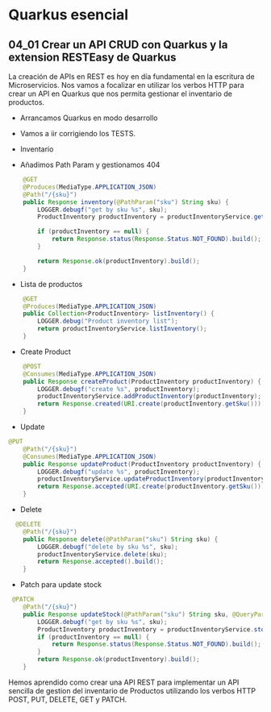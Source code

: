 # Quarkus esencial
## 04_01 Crear un API CRUD con Quarkus y la extension RESTEasy de Quarkus

La creación de APIs en REST es hoy en día fundamental en la escritura de Microservicios. Nos vamos a focalizar en 
utilizar los verbos HTTP para crear un API en Quarkus que nos permita gestionar
el inventario de productos.

* Arrancamos Quarkus en modo desarrollo
  
* Vamos a iir corrigiendo los TESTS.

* Inventario
- Añadimos Path Param y gestionamos 404
```java
    @GET
    @Produces(MediaType.APPLICATION_JSON)
    @Path("/{sku}")
    public Response inventory(@PathParam("sku") String sku) {
        LOGGER.debugf("get by sku %s", sku);
        ProductInventory productInventory = productInventoryService.getBySku(sku);

        if (productInventory == null) {
            return Response.status(Response.Status.NOT_FOUND).build();
        }

        return Response.ok(productInventory).build();
    }
```

* Lista de productos
```java
    @GET
    @Produces(MediaType.APPLICATION_JSON)
    public Collection<ProductInventory> listInventory() {
        LOGGER.debug("Product inventory list");
        return productInventoryService.listInventory();
    }
```  
* Create Product
```java
    @POST
    @Consumes(MediaType.APPLICATION_JSON)
    public Response createProduct(ProductInventory productInventory) {
        LOGGER.debugf("create %s", productInventory);
        productInventoryService.addProductInventory(productInventory);
        return Response.created(URI.create(productInventory.getSku())).build();
    }
```  

* Update
```java
@PUT
    @Path("/{sku}")
    @Consumes(MediaType.APPLICATION_JSON)
    public Response updateProduct(ProductInventory productInventory) {
        LOGGER.debugf("update %s", productInventory);
        productInventoryService.updateProductInventory(productInventory);
        return Response.accepted(URI.create(productInventory.getSku())).build();
    }
```  

* Delete
```java
  @DELETE
    @Path("/{sku}")
    public Response delete(@PathParam("sku") String sku) {
        LOGGER.debugf("delete by sku %s", sku);
        productInventoryService.delete(sku);
        return Response.accepted().build();
    }
```  

* Patch para update stock
```java
 @PATCH
    @Path("/{sku}")
    public Response updateStock(@PathParam("sku") String sku, @QueryParam("stock") Integer stock) {
        LOGGER.debugf("get by sku %s", sku);
        ProductInventory productInventory = productInventoryService.stockUpdate(sku, stock);
        if (productInventory == null) {
            return Response.status(Response.Status.NOT_FOUND).build();
        }
        return Response.ok(productInventory).build();
    }
```  
  
Hemos aprendido como crear una API REST para implementar un API sencilla de gestion del inventario de Productos
utilizando los verbos HTTP POST, PUT, DELETE, GET y PATCH.
